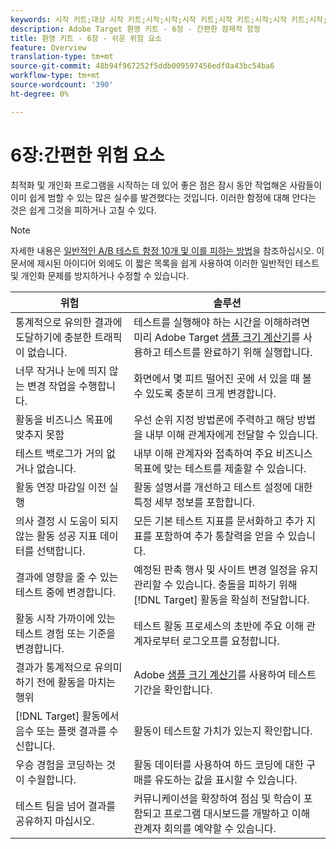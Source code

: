 ```yaml
---
keywords: 시작 키트;대상 시작 키트;시작;시작;시작 키트;시작 키트;시작;시작 키트;시작;시작 키트;시작;시작;시작;시작;시작
description: Adobe Target 환영 키트 - 6장 - 간편한 잠재적 함정
title: 환영 키트 - 6장 - 쉬운 위험 요소
feature: Overview
translation-type: tm+mt
source-git-commit: 48b94f967252f5ddb009597456edf0a43bc54ba6
workflow-type: tm+mt
source-wordcount: '390'
ht-degree: 0%

---
```



# 6장:간편한 위험 요소

최적화 및 개인화 프로그램을 시작하는 데 있어 좋은 점은 잠시 동안 작업해온 사람들이 이미 쉽게 범할 수 있는 많은 실수를 발견했다는 것입니다. 이러한 함정에 대해 안다는 것은 쉽게 그것을 피하거나 고칠 수 있다.

>[!NOTE]
>
>자세한 내용은 [일반적인 A/B 테스트 함정 10개 및 이를 피하는 방법](/help/c-activities/t-test-ab/common-ab-testing-pitfalls.md)을 참조하십시오. 이 문서에 제시된 아이디어 외에도 이 짧은 목록을 쉽게 사용하여 이러한 일반적인 테스트 및 개인화 문제를 방지하거나 수정할 수 있습니다.

| 위험 | 솔루션 |
| --- | --- |
| 통계적으로 유의한 결과에 도달하기에 충분한 트래픽이 없습니다. | 테스트를 실행해야 하는 시간을 이해하려면 미리 Adobe Target [샘플 크기 계산기](https://docs.adobe.com/content/target-microsite/testcalculator.html)를 사용하고 테스트를 완료하기 위해 실행합니다. |
| 너무 작거나 눈에 띄지 않는 변경 작업을 수행합니다. | 화면에서 몇 피트 떨어진 곳에 서 있을 때 볼 수 있도록 충분히 크게 변경합니다. |
| 활동을 비즈니스 목표에 맞추지 못함 | 우선 순위 지정 방법론에 주력하고 해당 방법을 내부 이해 관계자에게 전달할 수 있습니다. |
| 테스트 백로그가 거의 없거나 없습니다. | 내부 이해 관계자와 접촉하여 주요 비즈니스 목표에 맞는 테스트를 제출할 수 있습니다. |
| 활동 연장 마감일 이전 실행 | 활동 설명서를 개선하고 테스트 설정에 대한 특정 세부 정보를 포함합니다. |
| 의사 결정 시 도움이 되지 않는 활동 성공 지표 데이터를 선택합니다. | 모든 기본 테스트 지표를 문서화하고 추가 지표를 포함하여 추가 통찰력을 얻을 수 있습니다. |
| 결과에 영향을 줄 수 있는 테스트 중에 변경합니다. | 예정된 판촉 행사 및 사이트 변경 일정을 유지 관리할 수 있습니다. 충돌을 피하기 위해 [!DNL Target] 활동을 확실히 전달합니다. |
| 활동 시작 가까이에 있는 테스트 경험 또는 기준을 변경합니다. | 테스트 활동 프로세스의 초반에 주요 이해 관계자로부터 로그오프를 요청합니다. |
| 결과가 통계적으로 유의미하기 전에 활동을 마치는 행위 | Adobe [샘플 크기 계산기](https://docs.adobe.com/content/target-microsite/testcalculator.html)를 사용하여 테스트 기간을 확인합니다. |
| [!DNL Target] 활동에서 음수 또는 플랫 결과를 수신합니다. | 활동이 테스트할 가치가 있는지 확인합니다. |
| 우승 경험을 코딩하는 것이 수월합니다. | 활동 데이터를 사용하여 하드 코딩에 대한 구매를 유도하는 값을 표시할 수 있습니다. |
| 테스트 팀을 넘어 결과를 공유하지 마십시오. | 커뮤니케이션을 확장하여 점심 및 학습이 포함되고 프로그램 대시보드를 개발하고 이해 관계자 회의를 예약할 수 있습니다. |